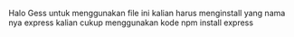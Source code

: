 Halo Gess untuk menggunakan file ini kalian harus menginstall yang nama nya express
kalian cukup menggunakan kode npm install express